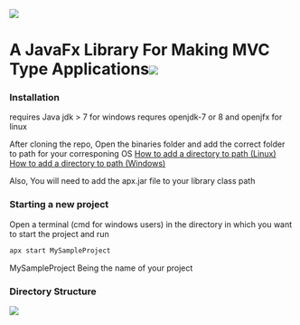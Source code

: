 ![](http://i.imgur.com/qkiAZJi.png)
# A JavaFx Library For Making MVC Type Applications![](https://img.shields.io/badge/othree-codes-yellowgreen.svg)

### Installation
requires Java jdk > 7 for windows
requres openjdk-7 or 8 and openjfx for linux

After cloning the repo, Open the binaries folder and add the correct folder to path for your corresponing OS
[How to add a directory to path (Linux)](http://unix.stackexchange.com/questions/26047/how-to-correctly-add-a-path-to-path)
[How to add a directory to path (Windows)](http://windowsitpro.com/systems-management/how-can-i-add-new-folder-my-system-path)

Also, You will need to add the apx.jar file to your library class path

### Starting a new project
Open a terminal (cmd for windows users) in the directory in which you want to start the project and run

```sh
apx start MySampleProject
```
MySampleProject Being the name of your project

### Directory Structure
![](http://i.imgur.com/a3mLiW0.png)
              
          




